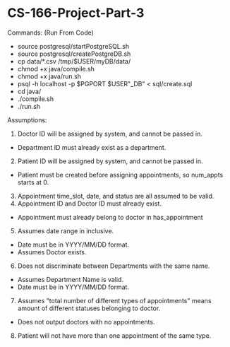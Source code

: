 # CS-166-Project-Part-3

Commands: (Run From Code)

- source postgresql/startPostgreSQL.sh
- source postgresql/createPostgreDB.sh
- cp data/*.csv /tmp/$USER/myDB/data/
- chmod +x java/compile.sh
- chmod +x java/run.sh
- psql -h localhost -p $PGPORT $USER"_DB" < sql/create.sql
- cd java/
- ./compile.sh
- ./run.sh

Assumptions:
1) Doctor ID will be assigned by system, and cannot be passed in.
 - Department ID must already exist as a department.
2) Patient ID will be assigned by system, and cannot be passed in.
 - Patient must be created before assigning appointments, so num_appts starts at 0.
3) Appointment time_slot, date, and status are all assumed to be valid.
4) Appointment ID and Doctor ID must already exist.
- Appointment must already belong to doctor in has_appointment
5) Assumes date range in inclusive. 
 - Date must be in YYYY/MM/DD format.
 - Assumes Doctor exists.
6) Does not discriminate between Departments with the same name. 
 - Assumes Department Name is valid.
 - Date must be in YYYY/MM/DD format.
7) Assumes "total number of different types of appointments" means amount of different statuses belonging to doctor.
 - Does not output doctors with no appointments.
8) Patient will not have more than one appointment of the same type.
